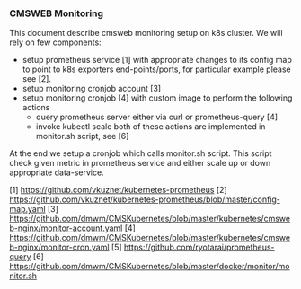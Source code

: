 ### CMSWEB Monitoring
This document describe cmsweb monitoring setup on k8s cluster.
We will rely on few components:
- setup prometheus service [1] with appropriate changes to its config map to
  point to k8s exporters end-points/ports, for particular example
  please see [2].
- setup monitoring cronjob account [3]
- setup monitoring cronjob [4] with custom image to perform the following actions
  - query prometheus server either via curl or prometheus-query [4]
  - invoke kubectl scale 
  both of these actions are implemented in monitor.sh script, see [6]

At the end we setup a cronjob which calls monitor.sh script. This script
check given metric in prometheus service and either scale up or down
appropriate data-service.

[1] https://github.com/vkuznet/kubernetes-prometheus
[2] https://github.com/vkuznet/kubernetes-prometheus/blob/master/config-map.yaml
[3] https://github.com/dmwm/CMSKubernetes/blob/master/kubernetes/cmsweb-nginx/monitor-account.yaml
[4] https://github.com/dmwm/CMSKubernetes/blob/master/kubernetes/cmsweb-nginx/monitor-cron.yaml
[5] https://github.com/ryotarai/prometheus-query
[6] https://github.com/dmwm/CMSKubernetes/blob/master/docker/monitor/monitor.sh
